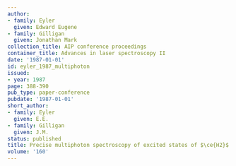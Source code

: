 ```yaml
---
author:
- family: Eyler
  given: Edward Eugene
- family: Gilligan
  given: Jonathan Mark
collection_title: AIP conference proceedings
container_title: Advances in laser spectroscopy II
date: '1987-01-01'
id: eyler_1987_multiphoton
issued:
- year: 1987
page: 388-390
pub_type: paper-conference
pubdate: '1987-01-01'
short_author:
- family: Eyler
  given: E.E.
- family: Gilligan
  given: J.M.
status: published
title: Precise multiphoton spectroscopy of excited states of $\ce{H2}$
volume: '160'
---
```

